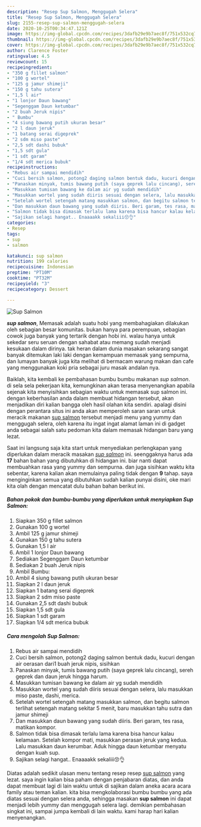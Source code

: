 ```yaml
---
description: "Resep Sup Salmon, Menggugah Selera"
title: "Resep Sup Salmon, Menggugah Selera"
slug: 2155-resep-sup-salmon-menggugah-selera
date: 2020-10-25T00:34:47.121Z
image: https://img-global.cpcdn.com/recipes/3dafb29e9b7aec8f/751x532cq70/sup-salmon-foto-resep-utama.jpg
thumbnail: https://img-global.cpcdn.com/recipes/3dafb29e9b7aec8f/751x532cq70/sup-salmon-foto-resep-utama.jpg
cover: https://img-global.cpcdn.com/recipes/3dafb29e9b7aec8f/751x532cq70/sup-salmon-foto-resep-utama.jpg
author: Clarence Foster
ratingvalue: 4.5
reviewcount: 15
recipeingredient:
- "350 g fillet salmon"
- "100 g wortel"
- "125 g jamur shimeji"
- "150 g tahu sutera"
- "1,5 l air"
- "1 lonjor Daun bawang"
- "Segenggam Daun ketumbar"
- "2 buah Jeruk nipis"
- " Bumbu"
- "4 siung bawang putih ukuran besar"
- "2 l daun jeruk"
- "1 batang serai digeprek"
- "2 sdm miso paste"
- "2,5 sdt dashi bubuk"
- "1,5 sdt gula"
- "1 sdt garam"
- "1/4 sdt merica bubuk"
recipeinstructions:
- "Rebus air sampai mendidih"
- "Cuci bersih salmon, potong2 daging salmon bentuk dadu, kucuri dengan air oerasan dari1 buah jeruk nipis, sisihkan"
- "Panaskan minyak, tumis bawang putih (saya geprek lalu cincang), sereh geprek dan daun jeruk hingga harum."
- "Masukkan tumisan bawang ke dalam air yg sudah mendidih"
- "Masukkan wortel yang sudah diiris sesuai dengan selera, lalu masukkan miso paste, dashi, merica."
- "Setelah wortel setengah matang masukkan salmon, dan begitu salmon terlihat setengah matang sekitar 5 menit, baru masukkan tahu sutra dan jamur shimeji"
- "Dan masukkan daun bawang yang sudah diiris. Beri garam, tes rasa, matikan kompor."
- "Salmon tidak bisa dimasak terlalu lama karena bisa hancur kalau kelamaan. Setelah kompor mati, masukkan perasan jeruk yang kedua. Lalu masukkan daun kerumbar. Aduk hingga daun ketumbar menyatu dengan kuah sup."
- "Sajikan selagi hangat.. Enaaaakk sekaliii😚👌"
categories:
- Resep
tags:
- sup
- salmon

katakunci: sup salmon 
nutrition: 199 calories
recipecuisine: Indonesian
preptime: "PT10M"
cooktime: "PT32M"
recipeyield: "3"
recipecategory: Dessert

---
```



![Sup Salmon](https://img-global.cpcdn.com/recipes/3dafb29e9b7aec8f/751x532cq70/sup-salmon-foto-resep-utama.jpg)

<b><i>sup salmon</i></b>, Memasak adalah suatu hobi yang membahagiakan dilakukan oleh sebagian besar komunitas. bukan hanya para perempuan, sebagian cowok juga banyak yang tertarik dengan hobi ini. walau hanya untuk sekedar seru seruan dengan sahabat atau memang sudah menjadi kesukaan dalam dirinya. tak heran dalam dunia masakan sekarang sangat banyak ditemukan laki laki dengan kemampuan memasak yang sempurna, dan lumayan banyak juga kita melihat di bermacam warung makan dan cafe yang menggunakan koki pria sebagai juru masak andalan nya.

Baiklah, kita kembali ke pembahasan bumbu bumbu makanan <i>sup salmon</i>. di sela sela pekerjaan kita, kemungkinan akan terasa menyenangkan apabila sejenak kita menyisihkan sebagian waktu untuk memasak sup salmon ini. dengan keberhasilan anda dalam membuat hidangan tersebut, akan menjadikan diri kalian bangga oleh hasil olahan kita sendiri. apalagi disini dengan perantara situs ini anda akan memperoleh saran saran untuk meracik makanan <u>sup salmon</u> tersebut menjadi menu yang yummy dan menggugah selera, oleh karena itu ingat ingat alamat laman ini di gadget anda sebagai salah satu pedoman kita dalam memasak hidangan baru yang lezat.




Saat ini langsung saja kita start untuk menyediakan perlengkapan yang diperlukan dalam meracik masakan <u><i>sup salmon</i></u> ini. seenggaknya harus ada <b>17</b> bahan bahan yang dibutuhkan di hidangan ini. biar nanti dapat membuahkan rasa yang yummy dan sempurna. dan juga sisihkan waktu kita sebentar, karena kalian akan memulainya paling tidak dengan <b>9</b> tahap. saya menginginkan semua yang dibutuhkan sudah kalian punyai disini, oke mari kita olah dengan mencatat dulu bahan bahan berikut ini.

<!--inarticleads1-->

##### Bahan pokok dan bumbu-bumbu yang diperlukan untuk menyiapkan Sup Salmon:

1. Siapkan 350 g fillet salmon
1. Gunakan 100 g wortel
1. Ambil 125 g jamur shimeji
1. Gunakan 150 g tahu sutera
1. Gunakan 1,5 l air
1. Ambil 1 lonjor Daun bawang
1. Sediakan Segenggam Daun ketumbar
1. Sediakan 2 buah Jeruk nipis
1. Ambil  Bumbu:
1. Ambil 4 siung bawang putih ukuran besar
1. Siapkan 2 l daun jeruk
1. Siapkan 1 batang serai digeprek
1. Siapkan 2 sdm miso paste
1. Gunakan 2,5 sdt dashi bubuk
1. Siapkan 1,5 sdt gula
1. Siapkan 1 sdt garam
1. Siapkan 1/4 sdt merica bubuk




<!--inarticleads2-->

##### Cara mengolah Sup Salmon:

1. Rebus air sampai mendidih
1. Cuci bersih salmon, potong2 daging salmon bentuk dadu, kucuri dengan air oerasan dari1 buah jeruk nipis, sisihkan
1. Panaskan minyak, tumis bawang putih (saya geprek lalu cincang), sereh geprek dan daun jeruk hingga harum.
1. Masukkan tumisan bawang ke dalam air yg sudah mendidih
1. Masukkan wortel yang sudah diiris sesuai dengan selera, lalu masukkan miso paste, dashi, merica.
1. Setelah wortel setengah matang masukkan salmon, dan begitu salmon terlihat setengah matang sekitar 5 menit, baru masukkan tahu sutra dan jamur shimeji
1. Dan masukkan daun bawang yang sudah diiris. Beri garam, tes rasa, matikan kompor.
1. Salmon tidak bisa dimasak terlalu lama karena bisa hancur kalau kelamaan. Setelah kompor mati, masukkan perasan jeruk yang kedua. Lalu masukkan daun kerumbar. Aduk hingga daun ketumbar menyatu dengan kuah sup.
1. Sajikan selagi hangat.. Enaaaakk sekaliii😚👌




Diatas adalah sedikit ulasan menu tentang resep resep <u>sup salmon</u> yang lezat. saya ingin kalian bisa paham dengan penjabaran diatas, dan anda dapat membuat lagi di lain waktu untuk di sajikan dalam aneka acara acara family atau teman kalian. kita bisa mengkolaborasi bumbu bumbu yang ada diatas sesuai dengan selera anda, sehingga masakan <b>sup salmon</b> ini dapat menjadi lebih yummy dan menggugah selera lagi. demikian pembahasan singkat ini, sampai jumpa kembali di lain waktu. kami harap hari kalian menyenangkan.
